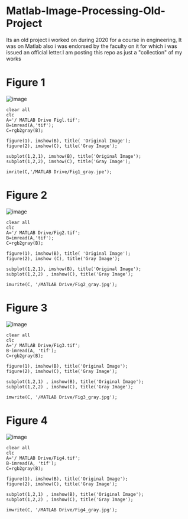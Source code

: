 # Matlab-Image-Processing-Old-Project
Its an old project i worked on during 2020 for a course in engineering, It was on Matlab also i was endorsed by the faculty on it for which i was issued an official letter.I am posting this repo as just a "collection" of my works

# Figure 1

![image](https://user-images.githubusercontent.com/34340232/177776089-51801c93-0fb1-42e8-a33b-c5c58f002b46.png)

```
clear all
clc
A='/ MATLAB Drive Figl.tif';
B=imread(A,'tif'); 
C=rgb2gray(B);

figure(1), imshow(B), title( 'Original Image');
figure(2), imshow(C), title('Gray Image');

subplot(1,2,1), imshow(B), title('Original Image'); 
subplot(1,2,2), imshow(C), title('Gray Image');

imrite(C,'/MATLAB Drive/Fig1_gray.jpe');
```

# Figure 2

![image](https://user-images.githubusercontent.com/34340232/177777377-0af426c8-7dd1-4327-ba38-a7155deaf434.png)

```
clear all 
clc 
A='/ MATLAB Drive/Fig2.tif';
B=imread(A,'tif');
C=rgb2gray(B);

figure(1), imshow(B), title( 'Original Image');
figure(2), imshow (C), title('Gray Image');

subplot(1,2,1), imshow(B), title('Original Image');
subplot(1,2,2) , imshow(C), title('Gray Image');

imurite(C, '/MATLAB Drive/Fig2_gray.jpg');
```
# Figure 3

![image](https://user-images.githubusercontent.com/34340232/177778292-519d916f-b3d1-4c1f-99d6-a15702779f06.png)

```
clear all 
clc 
A='/ MATLAB Drive/Fig3.tif';
B-imread(A, 'tif'); 
C=rgb2gray(B);

figure(1), imshow(B), title('Original Image');
figure(2), imshow(C), title('Gray Image');

subplot(1,2,1) , imshow(B), title('Original Image');
subplot(1,2,2) , imshow(C), title('Gray Image');

imwrite(C, '/MATLAB Drive/Fig3_gray.jpg');
```
# Figure 4

![image](https://user-images.githubusercontent.com/34340232/177778547-09ca0402-31c8-4cf2-9f35-a88d453816b7.png)

```
clear all 
clc 
A='/ MATLAB Drive/Fig4.tif';
B-imread(A, 'tif'); 
C=rgb2gray(B);

figure(1), imshow(B), title('Original Image');
figure(2), imshow(C), title('Gray Image');

subplot(1,2,1) , imshow(B), title('Original Image');
subplot(1,2,2) , imshow(C), title('Gray Image');

imwrite(C, '/MATLAB Drive/Fig4_gray.jpg');
```



